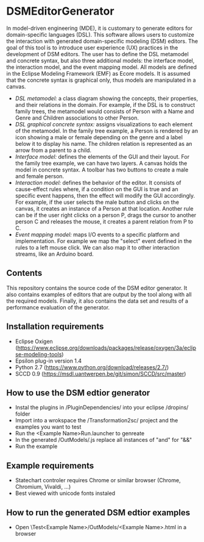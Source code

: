 # DSMEditorGenerator
In model-driven engineering (MDE), it is customary to generate editors for domain-specific languages (DSL).
This software allows users to customize the interaction with generated domain-specific modeling (DSM) editors.
The goal of this tool is to introduce user experience (UX) practices in the development of DSM editors.
The user has to define the DSL metamodel and concrete syntax, but also three additional models: the interface model, the interaction model, and the event mapping model.
All models are defined in the Eclipse Modeling Framework (EMF) as Ecore models.
It is assumed that the concrete syntax is graphical only, thus models are manipulated in a canvas.

* *DSL metamodel:* a class diagram showing the concepts, their properties, and their relations in the domain. For example, if the DSL is to construct family trees, the metamodel would consists of Person with a Name and Genre and Children associations to other Person.
* *DSL graphical concrete syntax:* assigns visualizations to each element of the metamodel. In the family tree example, a Person is rendered by an icon showing a male or female depending on the genre and a label below it to display his name. The children relation is represented as an arrow from a parent to a child.
* *Interface model:* defines the elements of the GUI and their layout. For the family tree example, we can have two layers. A canvas holds the model in concrete syntax. A toolbar has two buttons to create a male and female person.
* *Interaction model:* defines the behavior of the editor. It consists of cause-effect rules where, if a condition on the GUI is true and an specific event happens, then the effect will modify the GUI accordingly. For example, if the user selects the male button and clicks on the canvas, it creates an instance of a Person at that location. Another rule can be if the user right clicks on a person P, drags the cursor to another person C and releases the mouse, it creates a parent relation from P to C.
* *Event mapping model:* maps I/O events to a specific platform and implementation. For example we map the "select" event defined in the rules to a left mouse click. We can also map it to other interaction streams, like an Arduino board.


## Contents
This repository contains the source code of the DSM editor generator. It also contains examples of editors that are output by the tool along with all the required models. Finally, it also contains the data set and results of a performance evaluation of the generator.


## Installation requirements
* Eclipse Oxigen (https://www.eclipse.org/downloads/packages/release/oxygen/3a/eclipse-modeling-tools)
* Epsilon plug-in version 1.4 
* Python 2.7 (https://www.python.org/download/releases/2.7/)
* SCCD 0.9 (https://msdl.uantwerpen.be/git/simon/SCCD/src/master)

## How to use the DSM edtior generator
* Instal the plugins in /PluginDependencies/ into your eclipse /dropins/ folder
* Import into a wrokspace the /Transformation2sc/ project and the examples you want to test
* Run the \<Example Name\>Run.launcher to genreate
* In the generated /OutModels/<Example Name>.js replace all instances of "and" for "&&"
* Run the example

## Example requirements
* Statechart controler requires Chrome or similar browser (Chrome, Chromium, Vivaldi, ...)
* Best viewed with unicode fonts instaled

## How to run the generated DSM edtior examples
* Open \Test\<Example Name\>/OutModels/\<Example Name\>.html in a browser
